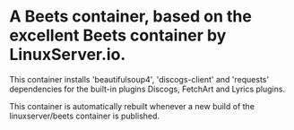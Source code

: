 # A Beets container, based on the excellent Beets container by LinuxServer.io.

This container installs 'beautifulsoup4', 'discogs-client' and 'requests' dependencies for the built-in plugins Discogs, FetchArt and Lyrics plugins.

This container is automatically rebuilt whenever a new build of the linuxserver/beets container is published.
